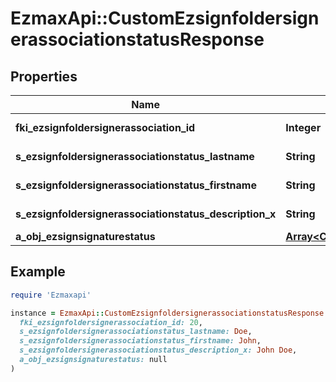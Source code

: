 # EzmaxApi::CustomEzsignfoldersignerassociationstatusResponse

## Properties

| Name | Type | Description | Notes |
| ---- | ---- | ----------- | ----- |
| **fki_ezsignfoldersignerassociation_id** | **Integer** | The unique ID of the Ezsignfoldersignerassociation |  |
| **s_ezsignfoldersignerassociationstatus_lastname** | **String** | The last name of the Ezsignsigner | [optional] |
| **s_ezsignfoldersignerassociationstatus_firstname** | **String** | The first name of the Ezsignsigner | [optional] |
| **s_ezsignfoldersignerassociationstatus_description_x** | **String** | The description of the Ezsignsigner | [optional] |
| **a_obj_ezsignsignaturestatus** | [**Array&lt;CustomEzsignsignaturestatusResponse&gt;**](CustomEzsignsignaturestatusResponse.md) |  |  |

## Example

```ruby
require 'Ezmaxapi'

instance = EzmaxApi::CustomEzsignfoldersignerassociationstatusResponse.new(
  fki_ezsignfoldersignerassociation_id: 20,
  s_ezsignfoldersignerassociationstatus_lastname: Doe,
  s_ezsignfoldersignerassociationstatus_firstname: John,
  s_ezsignfoldersignerassociationstatus_description_x: John Doe,
  a_obj_ezsignsignaturestatus: null
)
```


